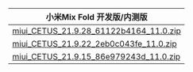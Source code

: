 | 小米Mix Fold  开发版/内测版    |
| ---- |
| [miui_CETUS_21.9.28_61122b4164_11.0.zip](https://hugeota.d.miui.com/21.9.28/miui_CETUS_21.9.28_61122b4164_11.0.zip)    |
| [miui_CETUS_21.9.22_2eb0c043fe_11.0.zip](https://hugeota.d.miui.com/21.9.22/miui_CETUS_21.9.22_2eb0c043fe_11.0.zip)    |
| [miui_CETUS_21.9.15_86e979243d_11.0.zip](https://hugeota.d.miui.com/21.9.15/miui_CETUS_21.9.15_86e979243d_11.0.zip)    |
